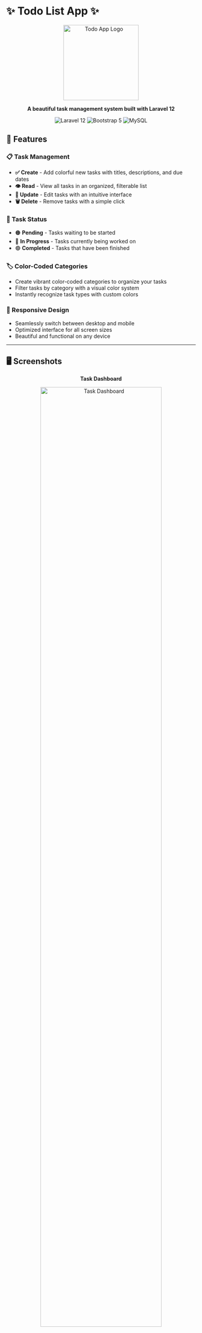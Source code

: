 # ✨ Todo List App ✨

<div align="center">
  <img src="https://api.placeholder.com/400/320" alt="Todo App Logo" width="200"/>
  <br>
  <p><b>A beautiful task management system built with Laravel 12</b></p>
  <p>
    <img src="https://img.shields.io/badge/Laravel-10-FF2D20?style=for-the-badge&logo=laravel&logoColor=white" alt="Laravel 12"/>
    <img src="https://img.shields.io/badge/Bootstrap-5-7952B3?style=for-the-badge&logo=bootstrap&logoColor=white" alt="Bootstrap 5"/>
    <img src="https://img.shields.io/badge/MySQL-4479A1?style=for-the-badge&logo=mysql&logoColor=white" alt="MySQL"/>
  </p>
</div>

## 🌟 Features

### 📋 Task Management
- **✅ Create** - Add colorful new tasks with titles, descriptions, and due dates
- **👁️ Read** - View all tasks in an organized, filterable list
- **🔄 Update** - Edit tasks with an intuitive interface
- **🗑️ Delete** - Remove tasks with a simple click

### 🚦 Task Status
- 🟠 **Pending** - Tasks waiting to be started
- 🔵 **In Progress** - Tasks currently being worked on
- 🟢 **Completed** - Tasks that have been finished

### 🏷️ Color-Coded Categories
- Create vibrant color-coded categories to organize your tasks
- Filter tasks by category with a visual color system
- Instantly recognize task types with custom colors

### 📱 Responsive Design
- Seamlessly switch between desktop and mobile
- Optimized interface for all screen sizes
- Beautiful and functional on any device

---

## 🖥️ Screenshots

<div align="center">
  <p><b>Task Dashboard</b></p>
  <img src="https://d1ka0itfguscri.cloudfront.net/aW9Z/2025/04/12/04/44/cTflfEnjrke/preview.jpg" alt="Task Dashboard" width="80%"/>
  <br><br>
  
  <p><b>Mobile View</b></p>
  <img src="https://api.placeholder.com/400/800" alt="Mobile View" width="30%"/>
</div>

---

## 🚀 Installation

```bash
# Clone the repository
git clone <repository-url>
cd todo-app

# Install dependencies
composer install

# Configure environment
cp .env.example .env

# Generate key
php artisan key:generate

# Run migrations
php artisan migrate

# Compile assets
npm install && npm run dev

# Start server
php artisan serve
```

Visit `http://localhost:8000` in your browser and start organizing your life! ✨

---

## 🗃️ Database Structure

<div align="center">
  <table>
    <tr>
      <th colspan="3" style="text-align:center;background-color:#FF2D20;color:white;">Tasks Table</th>
    </tr>
    <tr>
      <td><b>id</b></td>
      <td>Primary key</td>
    </tr>
    <tr>
      <td><b>title</b></td>
      <td>Task title</td>
    </tr>
    <tr>
      <td><b>description</b></td>
      <td>Task details</td>
    </tr>
    <tr>
      <td><b>due_date</b></td>
      <td>Deadline</td>
    </tr>
    <tr>
      <td><b>status</b></td>
      <td>pending/in-progress/completed</td>
    </tr>
    <tr>
      <td><b>category_id</b></td>
      <td>Foreign key to categories</td>
    </tr>
    <tr>
      <td><b>label_color</b></td>
      <td>Color for task</td>
    </tr>
  </table>

  <table>
    <tr>
      <th colspan="3" style="text-align:center;background-color:#4479A1;color:white;">Categories Table</th>
    </tr>
    <tr>
      <td><b>id</b></td>
      <td>Primary key</td>
    </tr>
    <tr>
      <td><b>name</b></td>
      <td>Category name</td>
    </tr>
    <tr>
      <td><b>color</b></td>
      <td>Display color</td>
    </tr>
  </table>
</div>

---

## 🎯 How to Use

### 📝 Managing Tasks

1. **View Tasks** - Your dashboard displays all tasks with smart filtering
2. **Add a Task** - Click the vibrant ➕ button to create a new task
3. **Edit Task** - Tap the ✏️ icon to modify any task
4. **Delete Task** - Use the 🗑️ icon to remove tasks you no longer need
5. **Task Details** - Click any task to see its complete information

### 🔖 Managing Categories

1. **Create Categories** - Set up colorful categories like "Work" 💼, "Personal" ❤️, "Shopping" 🛒
2. **Assign Colors** - Pick from a full color spectrum for each category
3. **Filter by Category** - Click a category to see only relevant tasks

### 🔍 Smart Filtering

1. **By Status** - Toggle between Pending 🟠, In Progress 🔵, and Completed 🟢
2. **By Category** - Filter using your custom color-coded categories
3. **By Due Date** - Organize tasks by upcoming deadlines ⏰

---

## 💡 Challenges & Solutions

### 🎨 Color Picker Enhancement

**Challenge:** The color picker wasn't properly integrated with the UI in category creation and updates.

**Solution:** Implemented a custom HTML5 color input with proper data binding, ensuring colors are correctly saved and displayed across the application.

---

## 🔮 Future Enhancements

- ⭐ Task priorities with visual indicators
- 🔔 Smart due date reminders
- 📱 Native mobile app version
- 🌓 Elegant dark mode
- 📊 Progress statistics and charts

---

## 📹 Live Demo

<div align="center">
  <a href="https://go.screenpal.com/watch/cTflfCnjrg9">
    <img src="https://d1ka0itfguscri.cloudfront.net/aW9Z/2025/04/12/04/44/cTflfEnjrke/preview.jpg" alt="Video Demo Thumbnail" width="60%"/>
    <br>
    <p>👆 Click to watch the demo!</p>
  </a>
</div>

---

## 🧠 Project Insights

This project was developed as part of a dev internship challenge, focusing on creating a practical, user-friendly task management system. The emphasis was on:

- Clean, maintainable code structure
- Intuitive user experience
- Responsive design principles
- Practical functionality over complexity

---

<div align="center">
  <p>Made with ❤️ using Laravel</p>
  <p>© 2025 | MIT License</p>
</div>
